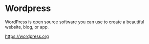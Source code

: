 # Wordpress

WordPress is open source software you can use to create a beautiful website, blog, or app.

<https://wordpress.org>